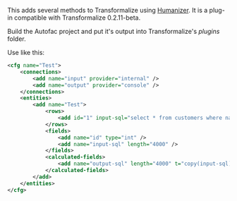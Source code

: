 This adds several methods to Transformalize using [Humanizer](https://github.com/Humanizr/Humanizer).  It is a plug-in compatible with Transformalize 0.2.11-beta.

Build the Autofac project and put it's output into Transformalize's *plugins* folder.

Use like this:

```xml
<cfg name="Test">
    <connections>
        <add name="input" provider="internal" />
        <add name="output" provider="console" />
    </connections>
    <entities>
        <add name="Test">
            <rows>
                <add id="1" input-sql="select * from customers where name = 'google';" />
            </rows>
            <fields>
                <add name="id" type="int" />
                <add name="input-sql" length="4000" />
            </fields>
            <calculated-fields>
                <add name="output-sql" length="4000" t="copy(input-sql).formatsql()" />
            </calculated-fields>
        </add>
    </entities>
</cfg>
```